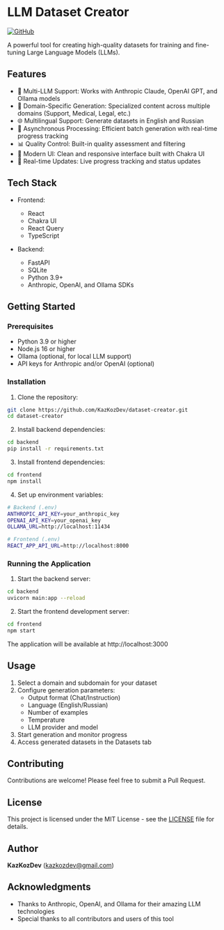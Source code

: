 # LLM Dataset Creator

[![GitHub](https://img.shields.io/badge/GitHub-Repository-blue?logo=github)](https://github.com/KazKozDev/dataset-creator)

A powerful tool for creating high-quality datasets for training and fine-tuning Large Language Models (LLMs).

## Features

- 🤖 Multi-LLM Support: Works with Anthropic Claude, OpenAI GPT, and Ollama models
- 🎯 Domain-Specific Generation: Specialized content across multiple domains (Support, Medical, Legal, etc.)
- 🌐 Multilingual Support: Generate datasets in English and Russian
- 🔄 Asynchronous Processing: Efficient batch generation with real-time progress tracking
- 📊 Quality Control: Built-in quality assessment and filtering
- 🎨 Modern UI: Clean and responsive interface built with Chakra UI
- 🚀 Real-time Updates: Live progress tracking and status updates

## Tech Stack

- Frontend:
  - React
  - Chakra UI
  - React Query
  - TypeScript

- Backend:
  - FastAPI
  - SQLite
  - Python 3.9+
  - Anthropic, OpenAI, and Ollama SDKs

## Getting Started

### Prerequisites

- Python 3.9 or higher
- Node.js 16 or higher
- Ollama (optional, for local LLM support)
- API keys for Anthropic and/or OpenAI (optional)

### Installation

1. Clone the repository:
```bash
git clone https://github.com/KazKozDev/dataset-creator.git
cd dataset-creator
```

2. Install backend dependencies:
```bash
cd backend
pip install -r requirements.txt
```

3. Install frontend dependencies:
```bash
cd frontend
npm install
```

4. Set up environment variables:
```bash
# Backend (.env)
ANTHROPIC_API_KEY=your_anthropic_key
OPENAI_API_KEY=your_openai_key
OLLAMA_URL=http://localhost:11434

# Frontend (.env)
REACT_APP_API_URL=http://localhost:8000
```

### Running the Application

1. Start the backend server:
```bash
cd backend
uvicorn main:app --reload
```

2. Start the frontend development server:
```bash
cd frontend
npm start
```

The application will be available at http://localhost:3000

## Usage

1. Select a domain and subdomain for your dataset
2. Configure generation parameters:
   - Output format (Chat/Instruction)
   - Language (English/Russian)
   - Number of examples
   - Temperature
   - LLM provider and model
3. Start generation and monitor progress
4. Access generated datasets in the Datasets tab

## Contributing

Contributions are welcome! Please feel free to submit a Pull Request.

## License

This project is licensed under the MIT License - see the [LICENSE](LICENSE) file for details.

## Author

**KazKozDev** (kazkozdev@gmail.com)

## Acknowledgments

- Thanks to Anthropic, OpenAI, and Ollama for their amazing LLM technologies
- Special thanks to all contributors and users of this tool
